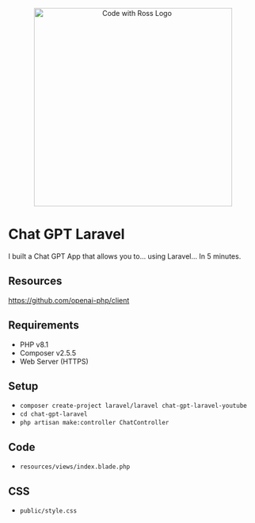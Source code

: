 <p align="center">
    <a href="https://www.codewithross.com/" target="_blank">
        <img src="https://assets.edlin.app/logo/codewithross/logo-dark.svg" width="400" alt="Code with Ross Logo">
    </a>
</p>

# Chat GPT Laravel

I built a Chat GPT App that allows you to... using Laravel... In 5 minutes.

## Resources

https://github.com/openai-php/client

## Requirements

- PHP v8.1
- Composer v2.5.5
- Web Server (HTTPS)

## Setup

- `composer create-project laravel/laravel chat-gpt-laravel-youtube`
- `cd chat-gpt-laravel`
- `php artisan make:controller ChatController`


## Code

- `resources/views/index.blade.php`


## CSS

- `public/style.css`
